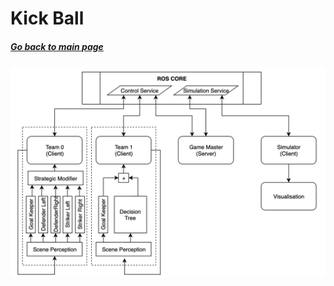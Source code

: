 # Kick Ball
##### [Go back to main page](../../Documentation.md)



![Kick Ball Vector Diagram](../Figures/ROS_architecture.png)
